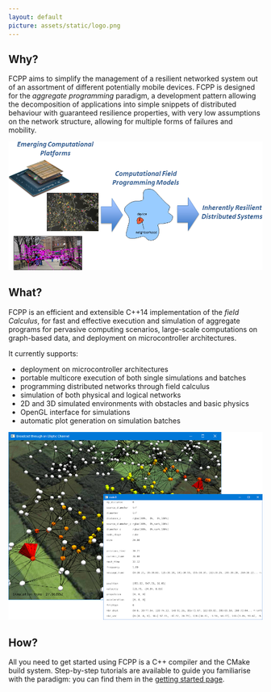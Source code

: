 ```yaml
---
layout: default
picture: assets/static/logo.png
---
```


## Why?

FCPP aims to simplify the management of a resilient networked system out of an assortment of different potentially mobile devices. FCPP is designed for the _aggregate programming_ paradigm, a development pattern allowing the decomposition of applications into simple snippets of distributed behaviour with guaranteed resilience properties, with very low assumptions on the network structure, allowing for multiple forms of failures and mobility.

![overview](./assets/static/overview.png)

## What?

FCPP is an efficient and extensible C++14 implementation of the _field Calculus_, for fast and effective execution and simulation of aggregate programs for pervasive computing scenarios, large-scale computations on graph-based data, and deployment on microcontroller architectures.

It currently supports:
- deployment on microcontroller architectures
- portable multicore execution of both single simulations and batches
- programming distributed networks through field calculus
- simulation of both physical and logical networks
- 2D and 3D simulated environments with obstacles and basic physics
- OpenGL interface for simulations
- automatic plot generation on simulation batches

![screenshot](./assets/static/screenshot.png)

## How?

All you need to get started using FCPP is a C++ compiler and the CMake build system. Step-by-step tutorials are available to guide you familiarise with the paradigm: you can find them in the [getting started page](./quickstart.html).
